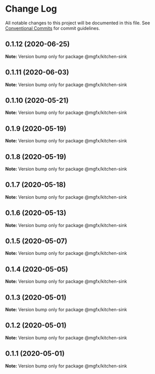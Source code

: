 # Change Log

All notable changes to this project will be documented in this file.
See [Conventional Commits](https://conventionalcommits.org) for commit guidelines.

## 0.1.12 (2020-06-25)

**Note:** Version bump only for package @mgfx/kitchen-sink





## 0.1.11 (2020-06-03)

**Note:** Version bump only for package @mgfx/kitchen-sink





## 0.1.10 (2020-05-21)

**Note:** Version bump only for package @mgfx/kitchen-sink





## 0.1.9 (2020-05-19)

**Note:** Version bump only for package @mgfx/kitchen-sink





## 0.1.8 (2020-05-19)

**Note:** Version bump only for package @mgfx/kitchen-sink





## 0.1.7 (2020-05-18)

**Note:** Version bump only for package @mgfx/kitchen-sink





## 0.1.6 (2020-05-13)

**Note:** Version bump only for package @mgfx/kitchen-sink





## 0.1.5 (2020-05-07)

**Note:** Version bump only for package @mgfx/kitchen-sink





## 0.1.4 (2020-05-05)

**Note:** Version bump only for package @mgfx/kitchen-sink





## 0.1.3 (2020-05-01)

**Note:** Version bump only for package @mgfx/kitchen-sink





## 0.1.2 (2020-05-01)

**Note:** Version bump only for package @mgfx/kitchen-sink





## 0.1.1 (2020-05-01)

**Note:** Version bump only for package @mgfx/kitchen-sink
